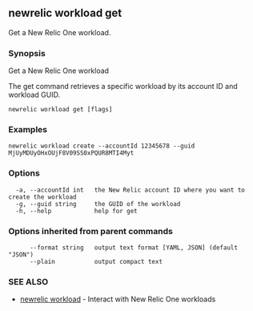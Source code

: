 ## newrelic workload get

Get a New Relic One workload.

### Synopsis

Get a New Relic One workload

The get command retrieves a specific workload by its account ID and workload GUID.


```
newrelic workload get [flags]
```

### Examples

```
newrelic workload create --accountId 12345678 --guid MjUyMDUyOHxOUjF8V09SS0xPQUR8MTI4Myt
```

### Options

```
  -a, --accountId int   the New Relic account ID where you want to create the workload
  -g, --guid string     the GUID of the workload
  -h, --help            help for get
```

### Options inherited from parent commands

```
      --format string   output text format [YAML, JSON] (default "JSON")
      --plain           output compact text
```

### SEE ALSO

* [newrelic workload](newrelic_workload.md)	 - Interact with New Relic One workloads

